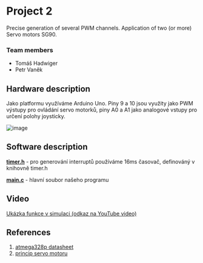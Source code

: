 # Project 2

Precise generation of several PWM channels. Application of two (or more) Servo motors SG90.

### Team members

* Tomáš Hadwiger
* Petr Vaněk

## Hardware description

Jako platformu využíváme Arduino Uno. Piny 9 a 10 jsou využity jako PWM výstupy pro ovládání servo motorků, piny A0 a A1 jako analogové vstupy pro určení polohy joysticky.  

![image](https://user-images.githubusercontent.com/99393183/208788504-52a2e88e-d9c4-4347-8edf-64526b840d83.png)
## Software description

[**timer.h**](https://github.com/petrvaneek/digital-electronics-2/blob/main/project_2/include/timer.h) - pro generování interruptů používáme 16ms časovač, definováný v knihovně timer.h

[**main.c**]([/src/main.c](https://github.com/petrvaneek/digital-electronics-2/blob/main/project_2/src/main.c)) - hlavní soubor našeho programu

## Video

[Ukázka funkce v simulaci (odkaz na YouTube video)](https://youtu.be/Qu-rFiBgfe8)

## References

1. [atmega328p datasheet](https://ww1.microchip.com/downloads/en/DeviceDoc/Atmel-7810-Automotive-Microcontrollers-ATmega328P_Datasheet.pdf)
2. [princip servo motoru](https://navody.dratek.cz/arduino-projekty/servo-motor.html?gclid=Cj0KCQiA14WdBhD8ARIsANao07ifRruf_l1Q9S53Kcy6BkveMnA-QAOAwEd9ykN7mnKZPWH7Ini-VLsaAk2rEALw_wcB)
